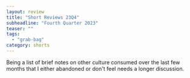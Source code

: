 ```yaml
---
layout: review
title: "Short Reviews 23Q4"
subheadline: "Fourth Quarter 2023"
teaser: ""
tags:
  - "grab-bag"
category: shorts
---
```


Being a list of brief notes on other culture consumed over the last few months that I either abandoned or don't feel needs a longer discussion.
 

